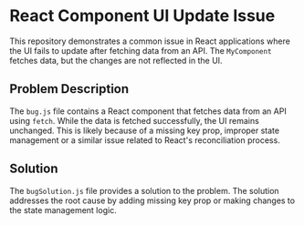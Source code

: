 # React Component UI Update Issue

This repository demonstrates a common issue in React applications where the UI fails to update after fetching data from an API. The `MyComponent` fetches data, but the changes are not reflected in the UI. 

## Problem Description

The `bug.js` file contains a React component that fetches data from an API using `fetch`. While the data is fetched successfully, the UI remains unchanged. This is likely because of a missing key prop, improper state management or a similar issue related to React's reconciliation process.

## Solution

The `bugSolution.js` file provides a solution to the problem. The solution addresses the root cause by adding missing key prop or making changes to the state management logic.